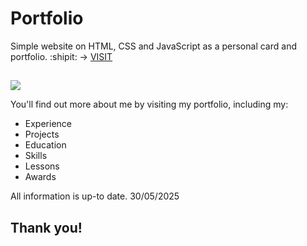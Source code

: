 # Portfolio

Simple website on HTML, CSS and JavaScript as a personal card and portfolio. :shipit: -> <a href="https://mikayelyan.uk"> VISIT </a>
##
<a href="https://mikayelyan.uk"> <img src="https://github.com/user-attachments/assets/9b695190-b441-4f3e-8488-1048a71e83a0" > </a>

You'll find out more about me by visiting my portfolio, including my:
- Experience
- Projects
- Education
- Skills
- Lessons
- Awards

All information is up-to date. 
30/05/2025

## Thank you!
